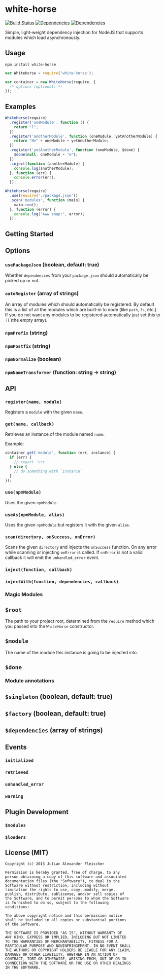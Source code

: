 # white-horse

[![Build Status](https://travis-ci.org/scravy/white-horse.svg?branch=master)](https://travis-ci.org/scravy/white-horse)
[![Dependencies](https://david-dm.org/scravy/white-horse.svg)](https://david-dm.org/scravy/white-horse#info=dependencies&view=table)
[![Dependencies](https://david-dm.org/scravy/white-horse/dev-status.svg)](https://david-dm.org/scravy/white-horse#info=devDependencies&view=table)


Simple, light-weight dependency injection for NodeJS that supports modules which load asynchronously.


## Usage

    npm install white-horse

```JavaScript
var WhiteHorse = require('white-horse');

var container = new WhiteHorse(require, {
  /* options (optional) */
});
```


## Examples
   
```JavaScript
WhiteHorse(require)
  .register('oneModule', function () {
    return "l";
  })
  .register('anotherModule', function (oneModule, yetAnotherModule) {
    return "He" + oneModule + yetAnotherModule;
  })
  .register('yetAnotherModule', function (oneModule, $done) {
    $done(null, oneModule + "o");
  })
  .inject(function (anotherModule) {
    console.log(anotherModule);
  }, function (err) {
    console.error(err);
  });
```
    
```JavaScript
WhiteHorse(require)
  .use(require('./package.json'))
  .scan('modules', function (main) {
    main.run();
  }, function (error) {
    console.log("Aww snap:", error);
  });
```


## Getting Started


## Options

### `usePackageJson` (boolean, default: true)

Whether `dependencies` from your `package.json` should automatically be picked up or not.

### `autoRegister` (array of strings)

An array of modules which should automatically be registered.
By default this is a list of all the modules which are built-in to
node (like `path`, `fs`, etc.). If you do not want any modules to
be registered automatically just set this to `[]` (the empty array).

### `npmPrefix` (string)

### `npmPostfix` (string)

### `npmNormalize` (boolean)

### `npmNameTransformer` (function: string -> string)


## API

### `register(name, module)`

Registers a `module` with the given `name`.

### `get(name, callback)`

Retrieves an instance of the module named `name`.

Example:

```JavaScript
container.get('module', function (err, instance) {
  if (err) {
    // report `err`
  } else {
    // do something with `instance`
  }
});
```

### `use(npmModule)`

Uses the given `npmModule`.

### `useAs(npmModule, alias)`

Uses the given `npmModule` but registers it with the given `alias`.

### `scan(directory, onSuccess, onError)`

Scans the given `directory` and injects the `onSuccess` function. On any error while scanning or injecting `onError` is called. If `onError` is not a valid callback it will emit the `unhandled_error` event.

### `inject(function, callback)`

### `injectWith(function, dependencies, callback)`


### Magic Modules

## `$root`

The path to your project root, determined from the `require` method which you
passed into the `WhiteHorse` constructor.

## `$module`

The name of the module this instance is going to be injected into.

## `$done`


### Module annotations

## `$singleton` (boolean, default: true)

## `$factory` (boolean, default: true)

## `$dependencies` (array of strings)


## Events

### `initialized`

### `retrieved`

### `unhandled_error`

### `warning`


## Plugin Development

### `$modules`

### `$loaders`


## License (MIT)

    Copyright (c) 2015 Julian Alexander Fleischer

    Permission is hereby granted, free of charge, to any
    person obtaining a copy of this software and associated
    documentation files (the "Software"), to deal in the
    Software without restriction, including without
    limitation the rights to use, copy, modify, merge,
    publish, distribute, sublicense, and/or sell copies of
    the Software, and to permit persons to whom the Software
    is furnished to do so, subject to the following
    conditions:

    The above copyright notice and this permission notice
    shall be included in all copies or substantial portions
    of the Software.

    THE SOFTWARE IS PROVIDED "AS IS", WITHOUT WARRANTY OF
    ANY KIND, EXPRESS OR IMPLIED, INCLUDING BUT NOT LIMITED
    TO THE WARRANTIES OF MERCHANTABILITY, FITNESS FOR A
    PARTICULAR PURPOSE AND NONINFRINGEMENT. IN NO EVENT SHALL
    THE AUTHORS OR COPYRIGHT HOLDERS BE LIABLE FOR ANY CLAIM,
    DAMAGES OR OTHER LIABILITY, WHETHER IN AN ACTION OF
    CONTRACT, TORT OR OTHERWISE, ARISING FROM, OUT OF OR IN
    CONNECTION WITH THE SOFTWARE OR THE USE OR OTHER DEALINGS
    IN THE SOFTWARE.

